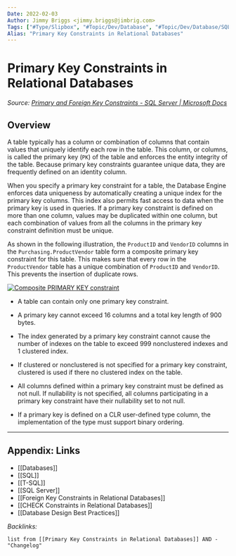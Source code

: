 ```yaml
---
Date: 2022-02-03
Author: Jimmy Briggs <jimmy.briggs@jimbrig.com>
Tags: ["#Type/Slipbox", "#Topic/Dev/Database", "#Topic/Dev/Database/SQL"]
Alias: "Primary Key Constraints in Relational Databases"
---
```


# Primary Key Constraints in Relational Databases

*Source: [Primary and Foreign Key Constraints - SQL Server | Microsoft Docs](https://docs.microsoft.com/en-us/sql/relational-databases/tables/primary-and-foreign-key-constraints?view=sql-server-ver15#PKeys)*

## Overview

A table typically has a column or combination of columns that contain values that uniquely identify each row in the table. This column, or columns, is called the primary key (`PK`) of the table and enforces the entity integrity of the table. Because primary key constraints guarantee unique data, they are frequently defined on an identity column.

When you specify a primary key constraint for a table, the Database Engine enforces data uniqueness by automatically creating a unique index for the primary key columns. This index also permits fast access to data when the primary key is used in queries. If a primary key constraint is defined on more than one column, values may be duplicated within one column, but each combination of values from all the columns in the primary key constraint definition must be unique.

As shown in the following illustration, the `ProductID` and `VendorID` columns in the `Purchasing.ProductVendor` table form a composite primary key constraint for this table. This makes sure that every row in the `ProductVendor` table has a unique combination of `ProductID` and `VendorID`. This prevents the insertion of duplicate rows.

[![Composite PRIMARY KEY constraint](https://docs.microsoft.com/en-us/sql/relational-databases/tables/media/fund04.gif?view=sql-server-ver15)](https://docs.microsoft.com/en-us/sql/relational-databases/tables/media/fund04.gif?view=sql-server-ver15#lightbox)

-   A table can contain only one primary key constraint.
    
-   A primary key cannot exceed 16 columns and a total key length of 900 bytes.
    
-   The index generated by a primary key constraint cannot cause the number of indexes on the table to exceed 999 nonclustered indexes and 1 clustered index.
    
-   If clustered or nonclustered is not specified for a primary key constraint, clustered is used if there no clustered index on the table.
    
-   All columns defined within a primary key constraint must be defined as not null. If nullability is not specified, all columns participating in a primary key constraint have their nullability set to not null.
    
-   If a primary key is defined on a CLR user-defined type column, the implementation of the type must support binary ordering.


***

## Appendix: Links

- [[Databases]]
- [[SQL]]
- [[T-SQL]]
- [[SQL Server]]
- [[Foreign Key Constraints in Relational Databases]]
- [[CHECK Constraints in Relational Databases]]
- [[Database Design Best Practices]]

*Backlinks:*

```dataview
list from [[Primary Key Constraints in Relational Databases]] AND -"Changelog"
```